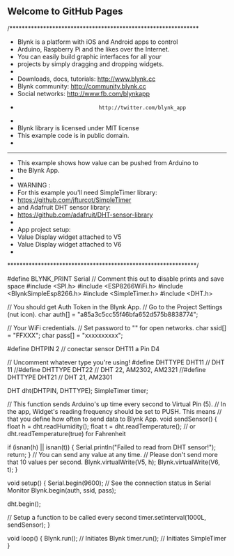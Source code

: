 ## Welcome to GitHub Pages
/**************************************************************
 * Blynk is a platform with iOS and Android apps to control
 * Arduino, Raspberry Pi and the likes over the Internet.
 * You can easily build graphic interfaces for all your
 * projects by simply dragging and dropping widgets.
 *
 *   Downloads, docs, tutorials: http://www.blynk.cc
 *   Blynk community:            http://community.blynk.cc
 *   Social networks:            http://www.fb.com/blynkapp
 *                               http://twitter.com/blynk_app
 *
 * Blynk library is licensed under MIT license
 * This example code is in public domain.
 *
 **************************************************************
 * This example shows how value can be pushed from Arduino to
 * the Blynk App.
 *
 * WARNING :
 * For this example you'll need SimpleTimer library:
 *   https://github.com/jfturcot/SimpleTimer
 * and Adafruit DHT sensor library:
 *   https://github.com/adafruit/DHT-sensor-library
 *
 * App project setup:
 *   Value Display widget attached to V5
 *   Value Display widget attached to V6
 *
 **************************************************************/

#define BLYNK_PRINT Serial    // Comment this out to disable prints and save space
#include <SPI.h>
#include <ESP8266WiFi.h>
#include <BlynkSimpleEsp8266.h>
#include <SimpleTimer.h>
#include <DHT.h>

// You should get Auth Token in the Blynk App.
// Go to the Project Settings (nut icon).
char auth[] = "a85a3c5cc55f46bfa652d575b8838774";

// Your WiFi credentials.
// Set password to "" for open networks.
char ssid[] = "FFXXX";
char pass[] = "xxxxxxxxxx";

#define DHTPIN 2          // conectar sensor DHT11 a Pin D4

// Uncomment whatever type you're using!
#define DHTTYPE DHT11     // DHT 11
//#define DHTTYPE DHT22   // DHT 22, AM2302, AM2321
//#define DHTTYPE DHT21   // DHT 21, AM2301

DHT dht(DHTPIN, DHTTYPE);
SimpleTimer timer;

// This function sends Arduino's up time every second to Virtual Pin (5).
// In the app, Widget's reading frequency should be set to PUSH. This means
// that you define how often to send data to Blynk App.
void sendSensor()
{
  float h = dht.readHumidity();
  float t = dht.readTemperature(); // or dht.readTemperature(true) for Fahrenheit

  if (isnan(h) || isnan(t)) {
    Serial.println("Failed to read from DHT sensor!");
    return;
  }
  // You can send any value at any time.
  // Please don't send more that 10 values per second.
  Blynk.virtualWrite(V5, h);
  Blynk.virtualWrite(V6, t);
}

void setup()
{
  Serial.begin(9600); // See the connection status in Serial Monitor
  Blynk.begin(auth, ssid, pass);

  dht.begin();

  // Setup a function to be called every second
  timer.setInterval(1000L, sendSensor);
}

void loop()
{
  Blynk.run(); // Initiates Blynk
  timer.run(); // Initiates SimpleTimer
}

